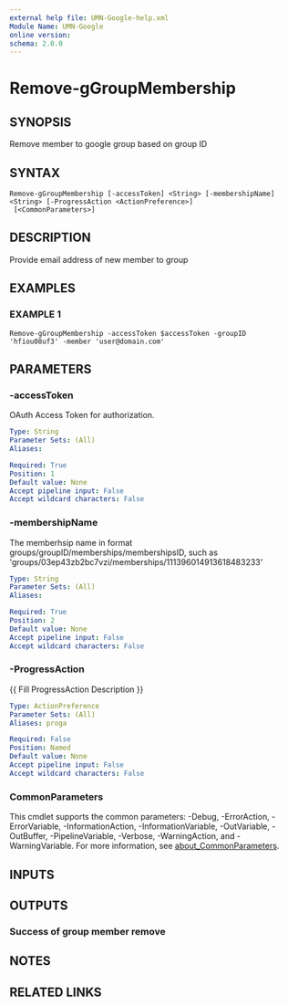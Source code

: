 ```yaml
---
external help file: UMN-Google-help.xml
Module Name: UMN-Google
online version:
schema: 2.0.0
---
```


# Remove-gGroupMembership

## SYNOPSIS
Remove member to google group based on group ID

## SYNTAX

```
Remove-gGroupMembership [-accessToken] <String> [-membershipName] <String> [-ProgressAction <ActionPreference>]
 [<CommonParameters>]
```

## DESCRIPTION
Provide email address of new member to group

## EXAMPLES

### EXAMPLE 1
```
Remove-gGroupMembership -accessToken $accessToken -groupID 'hfiou08uf3' -member 'user@domain.com'
```

## PARAMETERS

### -accessToken
OAuth Access Token for authorization.

```yaml
Type: String
Parameter Sets: (All)
Aliases:

Required: True
Position: 1
Default value: None
Accept pipeline input: False
Accept wildcard characters: False
```

### -membershipName
The memberhsip name in format groups/groupID/memberships/membershipsID, such as 'groups/03ep43zb2bc7vzi/memberships/111396014913618483233'

```yaml
Type: String
Parameter Sets: (All)
Aliases:

Required: True
Position: 2
Default value: None
Accept pipeline input: False
Accept wildcard characters: False
```

### -ProgressAction
{{ Fill ProgressAction Description }}

```yaml
Type: ActionPreference
Parameter Sets: (All)
Aliases: proga

Required: False
Position: Named
Default value: None
Accept pipeline input: False
Accept wildcard characters: False
```

### CommonParameters
This cmdlet supports the common parameters: -Debug, -ErrorAction, -ErrorVariable, -InformationAction, -InformationVariable, -OutVariable, -OutBuffer, -PipelineVariable, -Verbose, -WarningAction, and -WarningVariable. For more information, see [about_CommonParameters](http://go.microsoft.com/fwlink/?LinkID=113216).

## INPUTS

## OUTPUTS

### Success of group member remove
## NOTES

## RELATED LINKS
